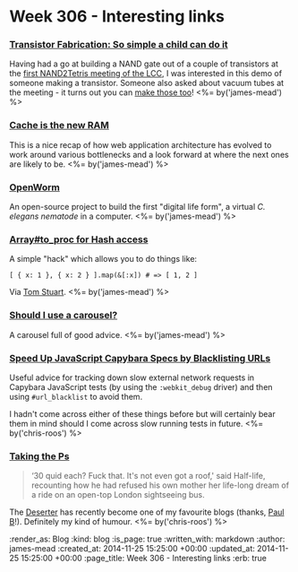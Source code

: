 Week 306 - Interesting links
============================

### [Transistor Fabrication: So simple a child can do it](http://hackaday.com/2010/05/13/transistor-fabrication-so-simple-a-child-can-do-it/)

Having had a go at building a NAND gate out of a couple of transistors at the [first NAND2Tetris meeting of the LCC](https://groups.google.com/forum/#!msg/london-computation-club/oiTVvGynzYs/sHX7SRVXy3IJ), I was interested in this demo of someone making a transistor. Someone also asked about vacuum tubes at the meeting - it turns out you can [make those too](http://hackaday.com/2014/11/21/artisanal-vacuum-tubes-hackaday-shows-you-how/)! <%= by('james-mead') %>


### [Cache is the new RAM](http://blog.memsql.com/cache-is-the-new-ram/)

This is a nice recap of how web application architecture has evolved to work around various bottlenecks and a look forward at where the next ones are likely to be. <%= by('james-mead') %>


### [OpenWorm](http://www.openworm.org/)

An open-source project to build the first "digital life form", a virtual _C. elegans nematode_ in a computer. <%= by('james-mead') %>


### [Array#to_proc for Hash access](http://thepugautomatic.com/2014/11/array-to-proc-for-hash-access/)

A simple "hack" which allows you to do things like:

    [ { x: 1 }, { x: 2 } ].map(&[:x]) # => [ 1, 2 ]

Via [Tom Stuart](http://codon.com). <%= by('james-mead') %>


### [Should I use a carousel?](http://shouldiuseacarousel.com/)

A carousel full of good advice. <%= by('james-mead') %>


### [Speed Up JavaScript Capybara Specs by Blacklisting URLs](http://robots.thoughtbot.com/speed-up-javascript-capybara-specs-by-blacklisting-urls)

Useful advice for tracking down slow external network requests in Capybara JavaScript tests (by using the `:webkit_debug` driver) and then using `#url_blacklist` to avoid them.

I hadn't come across either of these things before but will certainly bear them in mind should I come across slow running tests in future. <%= by('chris-roos') %>


### [Taking the Ps](http://deserter.co.uk/2014/11/taking-the-ps/)

> ‘30 quid each? Fuck that. It's not even got a roof,' said Half-life, recounting how he had refused his own mother her life-long dream of a ride on an open-top London sightseeing bus.

The [Deserter][] has recently become one of my favourite blogs (thanks, [Paul B][]!). Definitely my kind of humour. <%= by('chris-roos') %>

[Deserter]: http://deserter.co.uk/
[Paul B]: http://po-ru.com/

:render_as: Blog
:kind: blog
:is_page: true
:written_with: markdown
:author: james-mead
:created_at: 2014-11-25 15:25:00 +00:00
:updated_at: 2014-11-25 15:25:00 +00:00
:page_title: Week 306 - Interesting links
:erb: true
